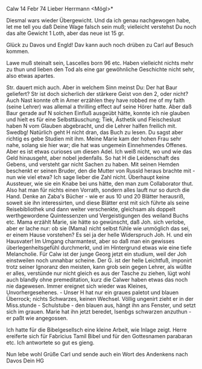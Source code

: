  Calw 14 Febr 74
Lieber Herrmann <Mögl>*

Diesmal wars wieder Übergewicht. Und da ich genau nachgewogen habe, let me tell you daß Deine Wage falsch sein muß; vielleicht verstehst Du noch das alte Gewicht 1 Loth, aber das neue ist 15 gr.

Glück zu Davos und Engld! Dav kann auch noch drüben zu Carl auf Besuch kommen.

Lawe muß steinalt sein, Lascelles born 96 etc. Haben vielleicht nichts mehr zu thun und lieben den Tod als eine gar gewöhnliche Geschichte nicht sehr, also etwas apartes.

Str. dauert mich auch. Aber in welchem Sinn meinst Du: Der hat Baur geliefert? Str ist doch sicherlich der stärkere Geist von den 2, oder nicht? Auch Nast konnte oft in Amer erzählen they have robbed me of my faith (seine Lehrer) was allemal a thrilling effect auf seine Hörer hatte. Aber daß Baur gerade auf N solchen Einfluß ausgeübt hätte, konnte ich nie glauben und hielt es für eine Selbsttäuschung; Tiek, Ästhetik und Fleischeslust haben N vom Glauben abgebracht, und die Lehrer halfen freilich mit. 
Swedbg! Natürlich geht H nicht dran, das Buch zu lesen. Du sagst aber richtig es gebe Studien mit ihm. Meine Marie kam der hohen Frau sehr nahe, solang sie hier war; die hat was ungemein Einnehmendes Offenes. Aber es ist etwas curioses um diesen Adel. Ich weiß nicht, wo und wie das Geld hinausgeht, aber nobel jedenfalls. So hat H die Leidenschaft des Gebens, und versteht gar nicht Sachen zu haben. Mit seinen Hemden beschenkt er seinen Bruder, den die Mutter von Russld heraus brachte mit - nun wie viel etwa? Ich sage lieber die Zahl nicht. Überhaupt keine Aussteuer, wie sie ein Knabe bei uns hätte, den man zum Collaborator thut. Also hat man für nichts einen Vorrath, sondern alles lauft nur so durch die Hand. Denke an Zaba's Bücher - wie er aus 10 und 20 Blätter herausriß, soweit sie ihn interessirten, und diese Blätter erst mit sich führte als seine Reisebibliothek und dann weiter verschenkte, gleichsam als doppelt werthgewordene Quintessenzen und Vergeistigungen des weiland Buchs etc. Mama erzählt Marie, sie hätte so gewünscht, daß Joh. sich verlobe, aber er lache nur: ob sie (Mama) nicht selbst fühle wie unmöglich das sei, er einem Hause vorstehen? Es sei ja der helle Widerspruch Joh. H. und ein Hausvater! Im Umgang charmantest, aber so daß man ein gewisses überlegenheitsgefühl durchmerkt, und im Hintergrund etwas wie eine tiefe Melancholie. Für Calw ist der junge Georg jetzt ein studium, weil der Joh einstweilen noch unnahbar scheine. Der G. ist der helle Leichtfuß, imponirt trotz seiner Ignoranz den meisten, kann grob sein gegen Lehrer, als wüßte er alles, verstünde nur nicht gleich es aus der Tasche zu ziehen, lügt wohl auch blandly ohne premeditation, kurz die Calwer haben etwas das noch nie dagewesen. Immer ereignet sich wieder was Kleines, Unvorhergesehenes. - Unser H hat nur ein graues paletot und blauen Überrock; nichts Schwarzes, keinen Wechsel. Völlig ungenirt zieht er in der Miss.stunde - Schulstube - den blauen aus, hängt ihn ans Fenster, und setzt sich im grauen. Marie hat ihn jetzt beredet, Isenbgs schwarzen anzuthun - er paßt wie angegossen.

Ich hatte für die Bibelgesellsch eine kleine Arbeit, wie Inlage zeigt. Herre ereiferte sich für Fabricius Tamil Bibel und für den Gottesnamen parabaran etc. Ich antwortete so gut es gieng.

Nun lebe wohl Grüße Carl und sende auch ein Wort des Andenkens nach Davos  Dein HG
